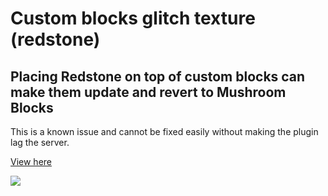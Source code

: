 # Custom blocks glitch texture \(redstone\)

## Placing Redstone on top of custom blocks can make them update and revert to Mushroom Blocks


<Warning>
This is a known issue and cannot be fixed easily without making the plugin lag the server.
</Warning>



[View here](https://github.com/PluginBugs/Issues-ItemsAdder/issues/616)


![](../../.gitbook/assets/immagine%20%2839%29.png)

